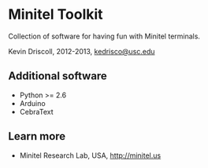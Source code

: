 Minitel Toolkit 
=======

Collection of software for having fun with Minitel terminals.

Kevin Driscoll, 2012-2013, kedrisco@usc.edu

Additional software
------

* Python >= 2.6
* Arduino
* CebraText

Learn more
------

* Minitel Research Lab, USA, http://minitel.us


